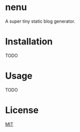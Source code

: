 nenu
===================

A super tiny static blog generator.

# Installation

TODO

# Usage

TODO

# License

[MIT](LICENSE)